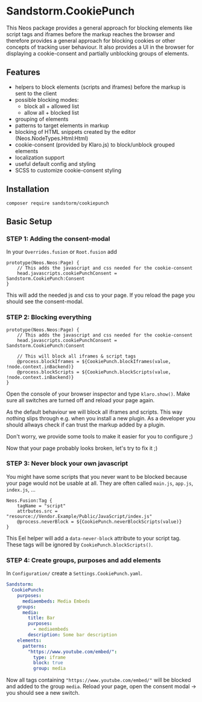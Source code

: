 # Sandstorm.CookiePunch

This Neos package provides a general approach for blocking elements like script tags and iframes before the markup reaches the browser and therefore provides a general approach for blocking cookies or other concepts of tracking user behaviour. It also provides a UI in the browser for displaying a cookie-consent and partially unblocking groups of elements.

## Features

* helpers to block elements (scripts and iframes) before the markup is sent to the client
* possible blocking modes:
    * block all + allowed list
    * allow all + blocked list
* grouping of elements
* patterns to target elements in markup
* blocking of HTML snippets created by the editor (Neos.NodeTypes.Html:Html)
* cookie-consent (provided by Klaro.js) to block/unblock grouped elements 
* localization support
* useful default config and styling
* SCSS to customize cookie-consent styling

## Installation

`composer require sandstorm/cookiepunch`

## Basic Setup

### STEP 1: Adding the consent-modal

In your `Overrides.fusion` or `Root.fusion` add

```neosfusion
prototype(Neos.Neos:Page) {
    // This adds the javascript and css needed for the cookie-consent
    head.javascripts.cookiePunchConsent = Sandstorm.CookiePunch:Consent
}
```

This will add the needed js and css to your page. If you reload the page you should see the consent-modal.

### STEP 2: Blocking everything

```neosfusion
prototype(Neos.Neos:Page) {
    // This adds the javascript and css needed for the cookie-consent
    head.javascripts.cookiePunchConsent = Sandstorm.CookiePunch:Consent
    
    // This will block all iframes & script tags
    @process.blockIframes = ${CookiePunch.blockIframes(value, !node.context.inBackend)}
    @process.blockScripts = ${CookiePunch.blockScripts(value, !node.context.inBackend)}
}
```

Open the console of your browser inspector and type `klaro.show()`. Make sure all switches are turned off and reload your page again.

As the default behaviour we will block all iframes and scripts. This way nothing slips through e.g. when you install a new plugin. As a developer you should allways check if can trust the markup added by a plugin. 

Don't worry, we provide some tools to make it easier for you to configure ;)

Now that your page probably looks broken, let's try to fix it ;)

### STEP 3: Never block your own javascript

You might have some scripts that you never want to be blocked because your page would not be usable at all. They are often called `main.js`, `app.js`, `index.js`, ...

```neosfusion
Neos.Fusion:Tag {
    tagName = "script"
    attrbutes.src = "resource://Vendor.Example/Public/JavaScript/index.js"
    @process.neverBlock = ${CookiePunch.neverBlockScripts(value)}
}
```

This Eel helper will add a `data-never-block` attribute to your script tag. These tags will be ignored by `CookiePunch.blockScripts()`.

### STEP 4: Create groups, purposes and add elements

In `Configuration/` create a `Settings.CookiePunch.yaml`.

```yaml
Sandstorm:
  CookiePunch:
    purposes:
      mediaembeds: Media Embeds
    groups:
      media:
        title: Bar
        purposes:
          - mediaembeds
        description: Some bar description
    elements:
      patterns:
        "https://www.youtube.com/embed/":
          type: iframe
          block: true
          group: media
```

Now all tags containing `"https://www.youtube.com/embed/"` will be blocked and added to the group `media`. Reload your page, open the consent modal -> you should see a new switch.

